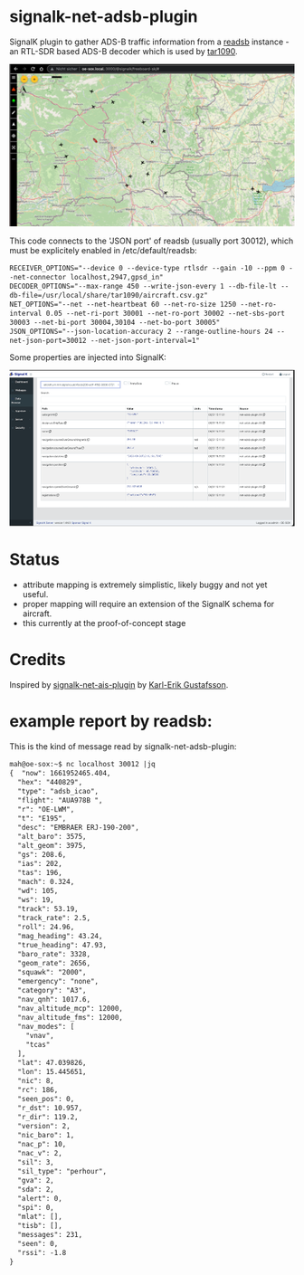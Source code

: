 # signalk-net-adsb-plugin

SignalK plugin to gather ADS-B traffic information from a [readsb](https://github.com/wiedehopf/readsb) instance - an RTL-SDR based ADS-B decoder which is used by [tar1090](https://github.com/wiedehopf/tar1090).


![ADS-Btargets around the vessel:](doc/freeboard.png)

This code connects to the 'JSON port' of readsb (usually port 30012), which must be explicitely enabled in /etc/default/readsb:

```
RECEIVER_OPTIONS="--device 0 --device-type rtlsdr --gain -10 --ppm 0 --net-connector localhost,2947,gpsd_in"
DECODER_OPTIONS="--max-range 450 --write-json-every 1 --db-file-lt --db-file=/usr/local/share/tar1090/aircraft.csv.gz"
NET_OPTIONS="--net --net-heartbeat 60 --net-ro-size 1250 --net-ro-interval 0.05 --net-ri-port 30001 --net-ro-port 30002 --net-sbs-port 30003 --net-bi-port 30004,30104 --net-bo-port 30005"
JSON_OPTIONS="--json-location-accuracy 2 --range-outline-hours 24 --net-json-port=30012 --net-json-port-interval=1"
```

Some properties are injected into SignalK:


![AIS targets around the vessel, radius 200km](doc/signalk.png)

# Status

- attribute mapping is extremely simplistic, likely buggy and not yet useful.
- proper mapping will require an extension of the SignalK schema for aircraft.
- this currently at the proof-of-concept stage

# Credits

Inspired by [signalk-net-ais-plugin](https://github.com/KEGustafsson/signalk-net-ais-plugin) by [Karl-Erik Gustafsson](https://github.com/KEGustafsson).


# example report by readsb:

This is the kind of message read by signalk-net-adsb-plugin:

```
mah@oe-sox:~$ nc localhost 30012 |jq
{  "now": 1661952465.404,
  "hex": "440829",
  "type": "adsb_icao",
  "flight": "AUA978B ",
  "r": "OE-LWM",
  "t": "E195",
  "desc": "EMBRAER ERJ-190-200",
  "alt_baro": 3575,
  "alt_geom": 3975,
  "gs": 208.6,
  "ias": 202,
  "tas": 196,
  "mach": 0.324,
  "wd": 105,
  "ws": 19,
  "track": 53.19,
  "track_rate": 2.5,
  "roll": 24.96,
  "mag_heading": 43.24,
  "true_heading": 47.93,
  "baro_rate": 3328,
  "geom_rate": 2656,
  "squawk": "2000",
  "emergency": "none",
  "category": "A3",
  "nav_qnh": 1017.6,
  "nav_altitude_mcp": 12000,
  "nav_altitude_fms": 12000,
  "nav_modes": [
    "vnav",
    "tcas"
  ],
  "lat": 47.039826,
  "lon": 15.445651,
  "nic": 8,
  "rc": 186,
  "seen_pos": 0,
  "r_dst": 10.957,
  "r_dir": 119.2,
  "version": 2,
  "nic_baro": 1,
  "nac_p": 10,
  "nac_v": 2,
  "sil": 3,
  "sil_type": "perhour",
  "gva": 2,
  "sda": 2,
  "alert": 0,
  "spi": 0,
  "mlat": [],
  "tisb": [],
  "messages": 231,
  "seen": 0,
  "rssi": -1.8
}
```